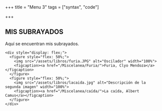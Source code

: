 +++
title = "Menu 3"
tags = ["syntax", "code"]

+++

<!-- {{ insert ../_weave/continuacon.html }} -->
## MIS SUBRAYADOS

Aquí se encuentran mis subrayados.


~~~
<div style="display: flex;">
  <figure style="flex: 50%;">
    <img src="/assets/libros/furia.JPG" alt="Oscilador" width="100%">
    <figcaption><a href="/Miscelanea/Furia/">Furia, Clyo Mendoza</a></figcaption>
  </figure>
  <figure style="flex: 50%;">
    <img src="/assets/libros/lacaida.jpg" alt="Descripción de la segunda imagen" width="100%">
    <figcaption><a href="/Miscelanea/caída/">La caída, Albert Camus</a></figcaption>
  </figure>
</div>

~~~
